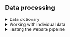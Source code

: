 ## Data processing

<details>

<summary>Data dictionary</summary>

To view the data dictionary, use:

```r
data_dictionary <- readRDS(here::here("data/data-dictionary.RDS"))
```

Add to the data dictionary with new variable names or factor levels in the data. 
Append the new item as a named character to the [`dictionary` list object](./R/data-pipeline/0-data-dictionary.R), and save as an RDS file.

</details>


<details>

<summary>Working with individual data</summary>

To load clean individual level data, using RDS files stored in the `data/processed` directory, use:

``` r
source(here::here("R/data-pipeline/0-data-dictionary.R"))
source(here::here("R/data-pipeline/1-data_cleaning.R"))
baseline_data <- readRDS(here::here("data/processed/df_base.RDS"))
followup_data <- readRDS(here::here("data/processed/df_fup.RDS"))
data_dictionary <- set_data_dictionary()
data_id_daily <- clean_data(baseline_data, followup_data, data_dictionary)
```

To get only records for participants with any longitudinal follow up, use:

``` r
data_id_latest <- data_id_daily |>
  filter(participant_in_followup)
```

To get only the latest record for each participant (including those with only one record), use:

``` r
data_id_latest <- data_id_daily |>
  filter(last_measurement)
```

</details>

<details>

<summary>Testing the website pipeline</summary>

1.  Generate simulated data

```         
source(here::here("R", "sandbox", "gaza_adult_wt_sim.R"))
```

-   This generates two files for baseline and follow up datasets, saved in `data/processed`. These replicate the structure of the confidential data

2.  Run the data processing pipeline

```         
source(here::here("R", "data-pipeline", "run-public-pipeline.R"))
```

-   This cleans and aggregates the data and replicating the code run on the local server. This creates three new RDS files: the pipeline log; summary tables; and the summary data. These are published openly, saved in `data/public`.

3.  Create the dashboard

```         
quarto::quarto_render("index.qmd")
```

</details>
